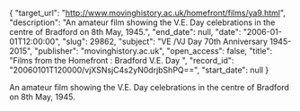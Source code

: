 {
  "target_url": "http://www.movinghistory.ac.uk/homefront/films/ya9.html", 
  "description": "An amateur film showing the V.E. Day celebrations in the centre of Bradford on 8th May, 1945.", 
  "end_date": null, 
  "date": "2006-01-01T12:00:00", 
  "slug": 29862, 
  "subject": "VE /VJ Day 70th Anniversary 1945-2015", 
  "publisher": "movinghistory.ac.uk", 
  "open_access": false, 
  "title": "Films from the Homefront : Bradford V.E. Day ", 
  "record_id": "20060101T120000/vjXSNsjC4s2yN0drjbShPQ==", 
  "start_date": null
}

An amateur film showing the V.E. Day celebrations in the centre of Bradford on 8th May, 1945.